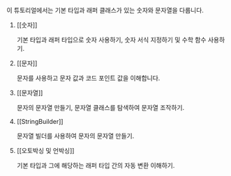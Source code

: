 이 튜토리얼에서는 기본 타입과 래퍼 클래스가 있는 숫자와 문자열을 다룹니다.


1. [[숫자]]
	
	기본 타입과 래퍼 타입으로 숫자 사용하기, 숫자 서식 지정하기 및 수학 함수 사용하기.
	
2. [[문자]]
	
	문자를 사용하고 문자 값과 코드 포인트 값을 이해합니다.
	
3. [[문자열]]
	
	문자의 문자열 만들기, 문자열 클래스를 탐색하여 문자열 조작하기.
	
4. [[StringBuilder]]
	
	문자열 빌더를 사용하여 문자의 문자열 만들기.
	
5. [[오토박싱 및 언박싱]]
	
	기본 타입과 그에 해당하는 래퍼 타입 간의 자동 변환 이해하기.
	